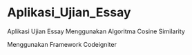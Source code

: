 # Aplikasi_Ujian_Essay
Aplikasi Ujian Essay Menggunakan Algoritma Cosine Similarity

Menggunakan Framework Codeigniter
